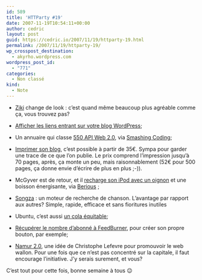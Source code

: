 ```yaml
---
id: 589
title: 'HTTParty #19'
date: 2007-11-19T10:54:11+00:00
author: cedric
layout: post
guid: https://cedric.io/2007/11/19/httparty-19.html
permalink: /2007/11/19/httparty-19/
wp_crosspost_destination:
  - akyrho.wordpress.com
wordpress_post_id:
  - "771"
categories:
  - Non classé
kind:
  - Note
---
```

  * [Ziki](http://www.ziki.com) change de look : c’est quand même beaucoup plus agréable comme ça, vous trouvez pas?

  * [Afficher les liens entrant sur votre blog WordPress](http://blogtoolbox.fr/afficher-les-liens-entrants-dans-votre-blog-wordpress/);

  * Un annuaire qui classe [550 API Web 2.0](http://www.programmableweb.com/apis/directory/), via [Smashing Coding](http://smashingcoding.com/2007/11/15/550-apis-web-20/);

  * [Imprimer son blog](http://imprimeblog.com/), c’est possible à partir de 35€. Sympa pour garder une trace de ce que l’on publie. Le prix comprend l’impression jusqu’à 70 pages, après, ça monte un peu, mais raisonnablement (52€ pour 500 pages, ça donne envie d’écrire de plus en plus ;-)).

  * McGyver est de retour, et il [recharge son iPod avec un oignon](http://www.youtube.com/watch?v=GfPJeDssBOM) et une boisson énergisante, via [Berious](http://www.berious.com/97) ;

  * [Songza](http://www.songza.com/) : un moteur de recherche de chanson. L’avantage par rapport aux autres? Simple, rapide, efficace et sans fioritures inutiles

  * Ubuntu, c’est aussi [un cola équitable](http://www.keepdagru.org/post/2007/11/10/Ubuntu-Cola);

  * [Récupérer le nombre d’abonné à FeedBurner](http://smashingcoding.com/2007/11/18/recuperer-le-nombre-dabonnes-a-feedburner/), pour créer son propre bouton, par exemple;

  * [Namur 2.0](http://bleebot.com/blog/2007/11/11/la-wallonie-et-le-web/), une idée de Christophe Lefevre pour promouvoir le web wallon. Pour une fois que ce n’est pas concentré sur la capitale, il faut encourage l’initiative. J’y serais surement, et vous?

C’est tout pour cette fois, bonne semaine à tous 😉